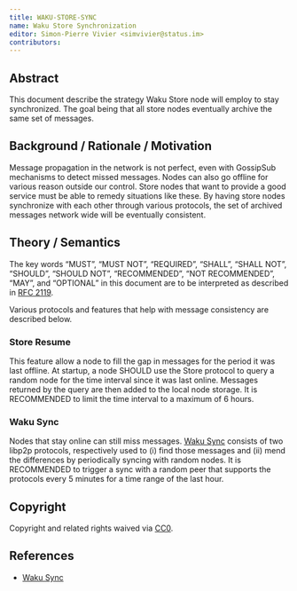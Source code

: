 ```yaml
---
title: WAKU-STORE-SYNC
name: Waku Store Synchronization
editor: Simon-Pierre Vivier <simvivier@status.im>
contributors:
---
```


## Abstract

This document describe the strategy Waku Store node will employ to stay synchronized.
The goal being that all store nodes eventually archive the same set of messages.

## Background / Rationale / Motivation

Message propagation in the network is not perfect,
even with GossipSub mechanisms to detect missed messages.
Nodes can also go offline for various reason outside our control.
Store nodes that want to provide a good service must be able to remedy situations like these.
By having store nodes synchronize with each other through various protocols,
the set of archived messages network wide will be eventually consistent.

## Theory / Semantics

The key words “MUST”, “MUST NOT”, “REQUIRED”, “SHALL”, “SHALL NOT”, “SHOULD”, “SHOULD NOT”, “RECOMMENDED”, “NOT RECOMMENDED”, “MAY”, and “OPTIONAL” in this document are to be interpreted as described in [RFC 2119](https://www.ietf.org/rfc/rfc2119.txt).

Various protocols and features that help with message consistency are described below.

### Store Resume

This feature allow a node to fill the gap in messages for the period it was last offline.
At startup, a node SHOULD use the Store protocol to query a random node for
the time interval since it was last online.
Messages returned by the query are then added to the local node storage.
It is RECOMMENDED to limit the time interval to a maximum of 6 hours.

### Waku Sync

Nodes that stay online can still miss messages.
[Waku Sync](https://github.com/waku-org/specs/blob/master/standards/core/sync.md) consists of two libp2p protocols,
respectively used to (i) find those messages and (ii) mend the differences by periodically syncing with random nodes.
It is RECOMMENDED to trigger a sync with a random peer that supports the protocols every 5 minutes for a time range of the last hour.

## Copyright

Copyright and related rights waived via [CC0](https://creativecommons.org/publicdomain/zero/1.0/).


## References

- [Waku Sync](https://github.com/waku-org/specs/blob/master/standards/core/sync.md)